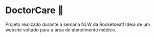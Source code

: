 # DoctorCare 👋
Projeto realizado durante a semana NLW da Rocketseat! Ideia de um website voltado para a área de atendimento médico.
